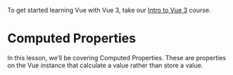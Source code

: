 To get started learning Vue with Vue 3, take our [Intro to Vue 3](/courses/intro-to-vue-3/intro-to-vue3) course.

# Computed Properties

In this lesson, we’ll be covering Computed Properties. These are properties on the Vue instance that calculate a value rather than store a value.